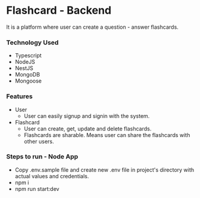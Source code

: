 # Flashcard - Backend

It is a platform where user can create a question - answer flashcards.

### Technology Used

- Typescript
- NodeJS
- NestJS
- MongoDB
- Mongoose

### Features

- User
  - User can easily signup and signin with the system.
- Flashcard
  - User can create, get, update and delete flashcards.
  - Flashcards are sharable. Means user can share the flashcards with other users.

### Steps to run - Node App

- Copy .env.sample file and create new .env file in project's directory with actual values and credentials.
- npm i
- npm run start:dev
